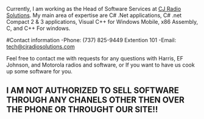 Currently, I am working as the Head of Software Services at [CJ Radio Solutions](https://www.cjradiosolutions.com). My main area of expertise are C# .Net applications, C# .net Compact 2 & 3 applications, Visual C++ for Windows Mobile, x86 Assembly, C, and C++ For windows. 

#Contact information
-Phone: (737) 825-9449 Extention 101
-Email: tech@cjradiosolutions.com

Feel free to contact me with requests for any questions with Harris, EF Johnson, and Motorola radios and software, or If you want to have us cook up some software for you.

## I AM NOT AUTHORIZED TO SELL SOFTWARE THROUGH ANY CHANELS OTHER THEN OVER THE PHONE OR THROUGHT OUR SITE!!
